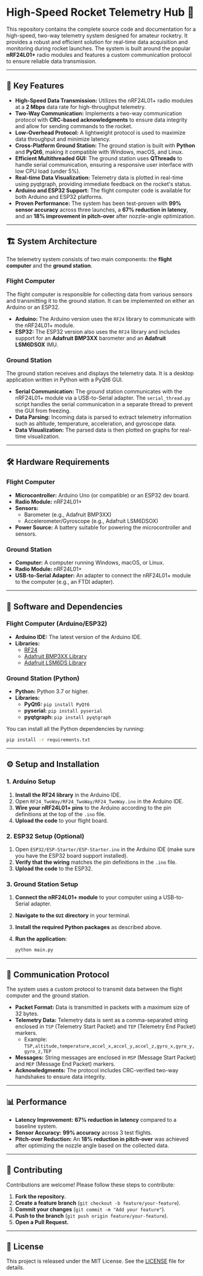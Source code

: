 # High-Speed Rocket Telemetry Hub 🚀

This repository contains the complete source code and documentation for a high-speed, two-way telemetry system designed for amateur rocketry. It provides a robust and efficient solution for real-time data acquisition and monitoring during rocket launches. The system is built around the popular **nRF24L01+** radio modules and features a custom communication protocol to ensure reliable data transmission.

-----

## 🌟 Key Features

  * **High-Speed Data Transmission:** Utilizes the nRF24L01+ radio modules at a **2 Mbps** data rate for high-throughput telemetry.
  * **Two-Way Communication:** Implements a two-way communication protocol with **CRC-based acknowledgments** to ensure data integrity and allow for sending commands to the rocket.
  * **Low-Overhead Protocol:** A lightweight protocol is used to maximize data throughput and minimize latency.
  * **Cross-Platform Ground Station:** The ground station is built with **Python** and **PyQt6**, making it compatible with Windows, macOS, and Linux.
  * **Efficient Multithreaded GUI:** The ground station uses **QThreads** to handle serial communication, ensuring a responsive user interface with low CPU load (under 5%).
  * **Real-time Data Visualization:** Telemetry data is plotted in real-time using pyqtgraph, providing immediate feedback on the rocket's status.
  * **Arduino and ESP32 Support:** The flight computer code is available for both Arduino and ESP32 platforms.
  * **Proven Performance:** The system has been test-proven with **99% sensor accuracy** across three launches, a **67% reduction in latency**, and an **18% improvement in pitch-over** after nozzle-angle optimization.

-----

## 🏗️ System Architecture

The telemetry system consists of two main components: the **flight computer** and the **ground station**.

### Flight Computer

The flight computer is responsible for collecting data from various sensors and transmitting it to the ground station. It can be implemented on either an Arduino or an ESP32.

  * **Arduino:** The Arduino version uses the `RF24` library to communicate with the nRF24L01+ module.
  * **ESP32:** The ESP32 version also uses the `RF24` library and includes support for an **Adafruit BMP3XX** barometer and an **Adafruit LSM6DSOX** IMU.

### Ground Station

The ground station receives and displays the telemetry data. It is a desktop application written in Python with a PyQt6 GUI.

  * **Serial Communication:** The ground station communicates with the nRF24L01+ module via a USB-to-Serial adapter. The `serial_thread.py` script handles the serial communication in a separate thread to prevent the GUI from freezing.
  * **Data Parsing:** Incoming data is parsed to extract telemetry information such as altitude, temperature, acceleration, and gyroscope data.
  * **Data Visualization:** The parsed data is then plotted on graphs for real-time visualization.

-----

## 🛠️ Hardware Requirements

### Flight Computer

  * **Microcontroller:** Arduino Uno (or compatible) or an ESP32 dev board.
  * **Radio Module:** nRF24L01+
  * **Sensors:**
      * Barometer (e.g., Adafruit BMP3XX)
      * Accelerometer/Gyroscope (e.g., Adafruit LSM6DSOX)
  * **Power Source:** A battery suitable for powering the microcontroller and sensors.

### Ground Station

  * **Computer:** A computer running Windows, macOS, or Linux.
  * **Radio Module:** nRF24L01+
  * **USB-to-Serial Adapter:** An adapter to connect the nRF24L01+ module to the computer (e.g., an FTDI adapter).

-----

## 💾 Software and Dependencies

### Flight Computer (Arduino/ESP32)

  * **Arduino IDE:** The latest version of the Arduino IDE.
  * **Libraries:**
      * [RF24](https://github.com/nRF24/RF24)
      * [Adafruit BMP3XX Library](https://github.com/adafruit/Adafruit_BMP3XX)
      * [Adafruit LSM6DS Library](https://github.com/adafruit/Adafruit_LSM6DS)

### Ground Station (Python)

  * **Python:** Python 3.7 or higher.
  * **Libraries:**
      * **PyQt6:** `pip install PyQt6`
      * **pyserial:** `pip install pyserial`
      * **pyqtgraph:** `pip install pyqtgraph`

You can install all the Python dependencies by running:

```bash
pip install -r requirements.txt
```

-----

## ⚙️ Setup and Installation

### 1\. Arduino Setup

1.  **Install the RF24 library** in the Arduino IDE.
2.  Open `RF24_TwoWay/RF24_TwoWay/RF24_TwoWay.ino` in the Arduino IDE.
3.  **Wire your nRF24L01+ pins** to the Arduino according to the pin definitions at the top of the `.ino` file.
4.  **Upload the code** to your flight board.

### 2\. ESP32 Setup (Optional)

1.  Open `ESP32/ESP-Starter/ESP-Starter.ino` in the Arduino IDE (make sure you have the ESP32 board support installed).
2.  **Verify that the wiring** matches the pin definitions in the `.ino` file.
3.  **Upload the code** to the ESP32.

### 3\. Ground Station Setup

1.  **Connect the nRF24L01+ module** to your computer using a USB-to-Serial adapter.

2.  **Navigate to the `GUI` directory** in your terminal.

3.  **Install the required Python packages** as described above.

4.  **Run the application:**

    ```bash
    python main.py
    ```

-----

## 📡 Communication Protocol

The system uses a custom protocol to transmit data between the flight computer and the ground station.

  * **Packet Format:** Data is transmitted in packets with a maximum size of 32 bytes.
  * **Telemetry Data:** Telemetry data is sent as a comma-separated string enclosed in `TSP` (Telemetry Start Packet) and `TEP` (Telemetry End Packet) markers.
      * Example: `TSP,altitude,temperature,accel_x,accel_y,accel_z,gyro_x,gyro_y,gyro_z,TEP`
  * **Messages:** String messages are enclosed in `MSP` (Message Start Packet) and `MEP` (Message End Packet) markers.
  * **Acknowledgments:** The protocol includes CRC-verified two-way handshakes to ensure data integrity.

-----

## 📊 Performance

  * **Latency Improvement:** **67% reduction in latency** compared to a baseline system.
  * **Sensor Accuracy:** **99% accuracy** across 3 test flights.
  * **Pitch-over Reduction:** An **18% reduction in pitch-over** was achieved after optimizing the nozzle angle based on the collected data.

-----

## 🤝 Contributing

Contributions are welcome\! Please follow these steps to contribute:

1.  **Fork the repository.**
2.  **Create a feature branch** (`git checkout -b feature/your-feature`).
3.  **Commit your changes** (`git commit -m "Add your feature"`).
4.  **Push to the branch** (`git push origin feature/your-feature`).
5.  **Open a Pull Request.**

-----

## 📄 License

This project is released under the MIT License. See the [LICENSE](https://www.google.com/search?q=LICENSE) file for details.
